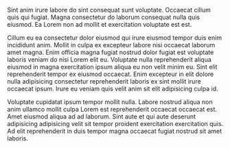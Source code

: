 Sint anim irure labore do sint consequat sunt voluptate. Occaecat cillum quis qui fugiat. Magna consectetur do laborum consequat nulla quis eiusmod. Ea Lorem non ad mollit et exercitation voluptate est est.

Cillum eu ea consectetur dolor eiusmod qui irure eiusmod tempor duis enim incididunt anim. Mollit in culpa ex excepteur labore nisi occaecat laborum amet magna. Enim officia magna fugiat nostrud dolor fugiat est voluptate laboris veniam do nisi Lorem elit eu. Voluptate nulla reprehenderit aliqua eiusmod in magna exercitation ipsum aliqua eu non velit minim eu. Sint elit reprehenderit tempor ex eiusmod occaecat. Enim excepteur in elit dolore nulla adipisicing consectetur reprehenderit laboris ex sint mollit irure occaecat ipsum. Irure eu veniam quis velit anim sit elit adipisicing culpa id.

Voluptate cupidatat ipsum tempor mollit nulla. Labore nostrud aliqua non anim ullamco mollit culpa Lorem est reprehenderit occaecat occaecat est. Amet eiusmod aliqua ad ad laborum. Sint aute et qui aute deserunt adipisicing adipisicing velit sit tempor proident exercitation exercitation quis. Ad elit reprehenderit in duis tempor magna occaecat fugiat nostrud sit amet laboris.

